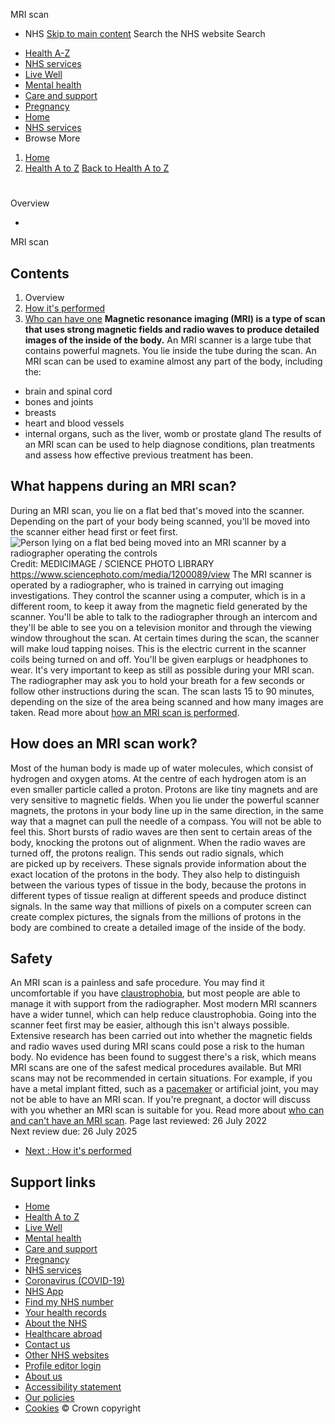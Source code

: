
MRI scan
 - NHS
[Skip to main content](#maincontent)
Search the NHS website
Search
* [Health A-Z](/conditions/)
* [NHS services](/nhs-services/)
* [Live Well](/live-well/)
* [Mental health](/mental-health/)
* [Care and support](/conditions/social-care-and-support-guide/)
* [Pregnancy](/pregnancy/)
* [Home](/)
* [NHS services](/nhs-services/)
* Browse
 More
1. [Home](/)
2. [Health A to Z](/conditions/)
[Back to 
 Health A to Z](/conditions/) 
# 
Overview
 
 - 
 MRI scan
## Contents
1. Overview
2. [How it's performed](/conditions/mri-scan/what-happens/)
3. [Who can have one](/conditions/mri-scan/who-can-have-it/)
**Magnetic resonance imaging (MRI) is a type of scan that uses strong magnetic fields and radio waves to produce detailed images of the inside of the body.**
An MRI scanner is a large tube that contains powerful magnets. You lie inside the tube during the scan.
An MRI scan can be used to examine almost any part of the body, including the:
* brain and spinal cord
* bones and joints
* breasts
* heart and blood vessels
* internal organs, such as the liver, womb or prostate gland
The results of an MRI scan can be used to help diagnose conditions, plan treatments and assess how effective previous treatment has been.
## What happens during an MRI scan?
During an MRI scan, you lie on a flat bed that's moved into the scanner.
Depending on the part of your body being scanned, you'll be moved into the scanner either head first or feet first.
![Person lying on a flat bed being moved into an MRI scanner by a radiographer operating the controls](https://assets.nhs.uk/nhsuk-cms/images/C0531632-MRI_scan.width-320.jpg)
 Credit: MEDICIMAGE / SCIENCE PHOTO LIBRARY
https://www.sciencephoto.com/media/1200089/view
The MRI scanner is operated by a radiographer, who is trained in carrying out imaging investigations.
They control the scanner using a computer, which is in a different room, to keep it away from the magnetic field generated by the scanner.
You'll be able to talk to the radiographer through an intercom and they'll be able to see you on a television monitor and through the viewing window throughout the scan.
At certain times during the scan, the scanner will make loud tapping noises. This is the electric current in the scanner coils being turned on and off.
You'll be given earplugs or headphones to wear.
It's very important to keep as still as possible during your MRI scan.
The radiographer may ask you to hold your breath for a few seconds or follow other instructions during the scan.
The scan lasts 15 to 90 minutes, depending on the size of the area being scanned and how many images are taken.
Read more about [how an MRI scan is performed](/conditions/mri-scan/what-happens/).
## How does an MRI scan work?
Most of the human body is made up of water molecules, which consist of hydrogen and oxygen atoms.
At the centre of each hydrogen atom is an even smaller particle called a proton. Protons are like tiny magnets and are very sensitive to magnetic fields.
When you lie under the powerful scanner magnets, the protons in your body line up in the same direction, in the same way that a magnet can pull the needle of a compass. You will not be able to feel this.
Short bursts of radio waves are then sent to certain areas of the body, knocking the protons out of alignment.
When the radio waves are turned off, the protons realign. This sends out radio signals, which are picked up by receivers.
These signals provide information about the exact location of the protons in the body.
They also help to distinguish between the various types of tissue in the body, because the protons in different types of tissue realign at different speeds and produce distinct signals.
In the same way that millions of pixels on a computer screen can create complex pictures, the signals from the millions of protons in the body are combined to create a detailed image of the inside of the body.
## Safety
An MRI scan is a painless and safe procedure. You may find it uncomfortable if you have [claustrophobia](/mental-health/conditions/claustrophobia/), but most people are able to manage it with support from the radiographer.
Most modern MRI scanners have a wider tunnel, which can help reduce claustrophobia. Going into the scanner feet first may be easier, although this isn't always possible.
Extensive research has been carried out into whether the magnetic fields and radio waves used during MRI scans could pose a risk to the human body.
No evidence has been found to suggest there's a risk, which means MRI scans are one of the safest medical procedures available.
But MRI scans may not be recommended in certain situations. For example, if you have a metal implant fitted, such as a [pacemaker](/conditions/pacemaker-implantation/) or artificial joint, you may not be able to have an MRI scan.
If you're pregnant, a doctor will discuss with you whether an MRI scan is suitable for you.
Read more about [who can and can't have an MRI scan](/conditions/mri-scan/who-can-have-it/).
 Page last reviewed: 26 July 2022  
 Next review due: 26 July 2025
 
* [Next
:
How it's performed](/conditions/mri-scan/what-happens/)
## Support links
* [Home](/)
* [Health A to Z](/conditions/)
* [Live Well](/live-well/)
* [Mental health](/mental-health/)
* [Care and support](/conditions/social-care-and-support-guide/)
* [Pregnancy](/pregnancy/)
* [NHS services](/nhs-services/)
* [Coronavirus (COVID-19)](/conditions/coronavirus-covid-19/)
* [NHS App](/nhs-app/)
* [Find my NHS number](/nhs-services/online-services/find-nhs-number/)
* [Your health records](/using-the-nhs/about-the-nhs/your-health-records/)
* [About the NHS](/using-the-nhs/about-the-nhs/)
* [Healthcare abroad](/using-the-nhs/healthcare-abroad/apply-for-a-free-uk-global-health-insurance-card-ghic/)
* [Contact us](/contact-us/)
* [Other NHS websites](/nhs-sites/)
* [Profile editor login](/our-policies/profile-editor-login/)
* [About us](/about-us/)
* [Accessibility statement](/accessibility-statement/)
* [Our policies](/our-policies/)
* [Cookies](/our-policies/cookies-policy/)
© Crown copyright
